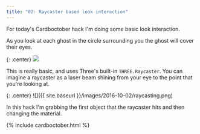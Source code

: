 ```yaml
---
title: "02: Raycaster based look interaction"
---
```


For today's Cardboctober hack I'm doing some basic look interaction.

As you look at each ghost in the circle surrounding you the ghost will cover their eyes.

<!-- more -->

{: .center}
![](http://i.giphy.com/l3vRnrkrMySW1m4dG.gif)

This is really basic, and uses Three's built-in `THREE.Raycaster`. You can imagine a raycaster as a laser beam shining from your eye to the point that you're looking at.

{: .center}
![]({{ site.baseurl }}/images/2016-10-02/raycasting.png)

In this hack I'm grabbing the first object that the raycaster hits and then changing the material.

{% include cardboctober.html %}
